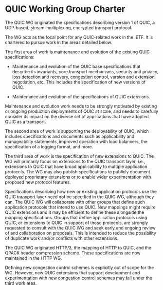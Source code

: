 # QUIC Working Group Charter

The QUIC WG originated the specifications describing version 1 of
QUIC, a UDP-based, stream-multiplexing, encrypted transport protocol.

The WG acts as the focal point for any QUIC-related work in the IETF.
It is chartered to pursue work in the areas detailed below.

The first area of work is maintenance and evolution of the existing
QUIC specifications:

- Maintenance and evolution of the QUIC base specifications that
  describe its invariants, core transport mechanisms, security and
  privacy, loss detection and recovery, congestion control, version and
  extension negotiation, etc. This includes the specification of new
  versions of QUIC.

- Maintenance and evolution of the specifications of QUIC extensions.

Maintenance and evolution work needs to be strongly motivated by
existing or ongoing production deployments of QUIC at scale, and needs
to carefully consider its impact on the diverse set of applications
that have adopted QUIC as a transport.

The second area of work is supporting the deployability of QUIC, which
includes specifications and documents such as applicability and
manageability statements, improved operation with load balancers, the
specification of a logging format, and more.

The third area of work is the specification of new extensions to QUIC.
The WG will primarily focus on extensions to the QUIC transport layer,
i.e., extensions to QUIC that have broad applicability to multiple
application protocols. The WG may also publish specifications to
publicly document deployed proprietary extensions or to enable wider
experimentation with proposed new protocol features.

Specifications describing how new or existing application protocols
use the QUIC transport layer need not be specified in the QUIC WG,
although they can. The QUIC WG will collaborate with other groups that
define such application protocols that intend to use QUIC. New
mappings might require QUIC extensions and it may be efficient to
define these alongside the mapping specifications. Groups that define
application protocols using QUIC, or extensions to QUIC in support of
those protocols, are strongly requested to consult with the QUIC WG
and seek early and ongoing review of and collaboration on proposals.
This is intended to reduce the possibility of duplicate work and/or
conflicts with other extensions.

The QUIC WG originated HTTP/3, the mapping of HTTP to QUIC, and the
QPACK header compression scheme. These specifications are now
maintained in the HTTP WG.

Defining new congestion control schemes is explicitly out of scope for
the WG. However, new QUIC extensions that support development and
experimentation with new congestion control schemes may fall under the
third work area.
